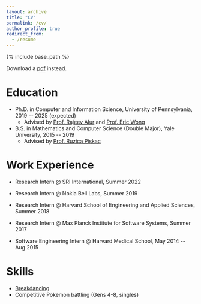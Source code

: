 ```yaml
---
layout: archive
title: "CV"
permalink: /cv/
author_profile: true
redirect_from:
  - /resume
---
```


{% include base_path %}

Download a [pdf](/files/antonxue_cv.pdf) instead.

Education
======
* Ph.D. in Computer and Information Science, University of Pennsylvania, 2019 -- 2025 (expected)
    - Advised by [Prof. Rajeev Alur](https://www.cis.upenn.edu/~alur/) and [Prof. Eric Wong](https://riceric22.github.io/)
* B.S. in Mathematics and Computer Science (Double Major), Yale University, 2015 -- 2019
    - Advised by [Prof. Ruzica Piskac](https://www.cs.yale.edu/homes/piskac/)

Work Experience
======
* Research Intern @ SRI International, Summer 2022

* Research Intern @ Nokia Bell Labs, Summer 2019

* Research Intern @ Harvard School of Engineering and Applied Sciences, Summer 2018

* Research Intern @ Max Planck Institute for Software Systems, Summer 2017

* Software Engineering Intern @ Harvard Medical School, May 2014 -- Aug 2015

Skills
======
* [Breakdancing](https://youtu.be/iZSTERHl8CE?si=etiAmncxQwGWP0ik)
* Competitive Pokemon battling (Gens 4-8, singles)

